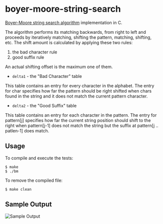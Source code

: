 boyer-moore-string-search
=========================

[Boyer-Moore string search algorithm](http://en.wikipedia.org/wiki/Boyer%E2%80%93Moore_string_search_algorithm) implementation in C.

The algorithm performs its matching backwards, from right to left and proceeds by iteratively matching, shifting the pattern, matching, shifting, etc. The shift amount is calculated by applying these two rules: 

1. the bad character rule
2. good suffix rule

An actual shifting offset is the maximum one of them.

* `delta1` - the "Bad Character" table

This table contains an entry for every character in the alphabet. The entry for char specifies how far the pattern should be right shifted when chars found in the string and it does not match the current pattern character.

* `delta2` - the "Good Suffix" table

This table contains an entry for each character in the pattern. The entry for pattern[j] specifies how far the current string position should shift to the right when pattern[j-1] does not match the string but the suffix at pattern[j .. patlen-1] does match.

## Usage

To compile and execute the tests:

    $ make
    $ ./bm

To remove the compiled file:

    $ make clean

## Sample Output

![Sample Output](https://raw.githubusercontent.com/likejazz/boyer-moore-string-search/master/sample-output.png)

